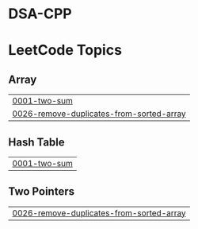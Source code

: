 # DSA-CPP
<!---LeetCode Topics Start-->
# LeetCode Topics
## Array
|  |
| ------- |
| [0001-two-sum](https://github.com/Bharamdev/DSA-CPP/tree/master/0001-two-sum) |
| [0026-remove-duplicates-from-sorted-array](https://github.com/Bharamdev/DSA-CPP/tree/master/0026-remove-duplicates-from-sorted-array) |
## Hash Table
|  |
| ------- |
| [0001-two-sum](https://github.com/Bharamdev/DSA-CPP/tree/master/0001-two-sum) |
## Two Pointers
|  |
| ------- |
| [0026-remove-duplicates-from-sorted-array](https://github.com/Bharamdev/DSA-CPP/tree/master/0026-remove-duplicates-from-sorted-array) |
<!---LeetCode Topics End-->